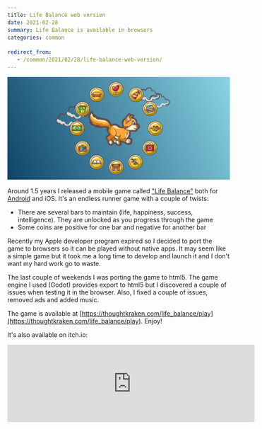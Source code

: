 ```yaml
---
title: Life Balance web version
date: 2021-02-28
summary: Life Balance is available in browsers
categories: common

redirect_from:
   - /common/2021/02/28/life-balance-web-version/
---
```


![cover](/images/2021-02-28-life.png)

Around 1.5 years I released a mobile game called ["Life Balance"](https://thoughtkraken.com/life_balance) both for [Android](https://play.google.com/store/apps/details?id=com.thoughtkraken.lifebalance) and iOS. It's an endless runner game with a couple of twists:
- There are several bars to maintain (life, happiness, success, intelligence). They are unlocked as you progress through the game
- Some coins are positive for one bar and negative for another bar

Recently my Apple developer program expired so I decided to port the game to browsers so it can be played without native apps. It may seem like a simple game but it took me a long time to develop and launch it and I don't want my hard work go to waste.

The last couple of weekends I was porting the game to html5. The game engine I used (Godot) provides export to html5 but I discovered a couple of issues when testing it in the browser. Also, I fixed a couple of issues, removed ads and added music.

The game is available at [https://thoughtkraken.com/life_balance/play](https://thoughtkraken.com/life_balance/play). Enjoy!

It's also available on itch.io:

<iframe frameborder="0" src="https://itch.io/embed/947315?border_width=5" width="560" height="175"><a href="https://ayrat555.itch.io/life-balance">Life Balance by Ayrat555</a></iframe>
